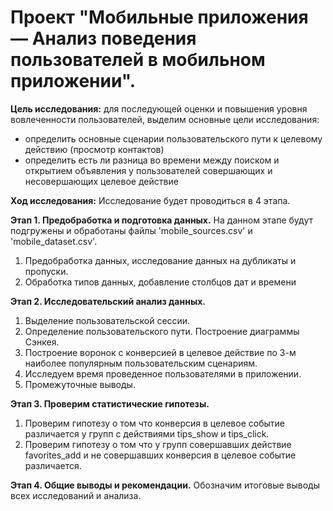 # Проект "Мобильные приложения — Анализ поведения пользователей в мобильном приложении". #

**Цель исследования:** для последующей оценки и повышения уровня вовлеченности пользователей, выделим основные цели исследования:

   - определить основные сценарии пользовательского пути к целевому действию (просмотр контактов)
   - определить есть ли разница во времени между поиском и открытием объявления у пользователей совершающих и несовершающих целевое действие
     
**Ход исследования:** 
 Исследование будет проводиться в 4 этапа. 
 
 **Этап 1. Предобработка и подготовка данных.** 
 На данном этапе будут подгружены и обработаны файлы 'mobile_sources.csv' и 'mobile_dataset.csv'.
 
 1. Предобработка данных, исследование данных на дубликаты и пропуски.
 2. Обработка типов данных, добавление столбцов дат и времени
  
**Этап 2. Исследовательский анализ данных.** 
 
 1. Выделение пользовательской сессии.
 2. Определение пользовательского пути. Построение диаграммы Сэнкея.
 3. Построение воронок с конверсией в целевое действие по 3-м наиболее популярным пользовательским сценариям.
 4. Исследуем время проведенное пользователями в приложении.
 5. Промежуточные выводы.
 
**Этап 3. Проверим статистические гипотезы.** 
 
 1. Проверим гипотезу о том что конверсия в целевое событие различается у групп с действиями tips_show и tips_click.
 2. Проверим гипотезу о том что у групп совершавших действие favorites_add и не совершавших конверсия в целевое событие различается.
 
**Этап 4. Общие выводы и рекомендации.**
 Обозначим итоговые выводы всех исследований и анализа.
